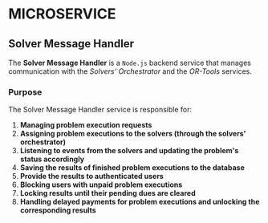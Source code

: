 # MICROSERVICE

## Solver Message Handler

The **Solver Message Handler** is a `Node.js` backend service that manages communication with the *Solvers' Orchestrator* and the *OR-Tools* services. 

### Purpose

The Solver Message Handler service is responsible for:

1. **Managing problem execution requests**
2. **Assigning problem executions to the solvers (through the solvers' orchestrator)**
3. **Listening to events from the solvers and updating the problem's status accordingly**
4. **Saving the results of finished problem executions to the database**
5. **Provide the results to authenticated users**
6. **Blocking users with unpaid problem executions**
7. **Locking results until their pending dues are cleared**
8. **Handling delayed payments for problem executions and unlocking the corresponding results**